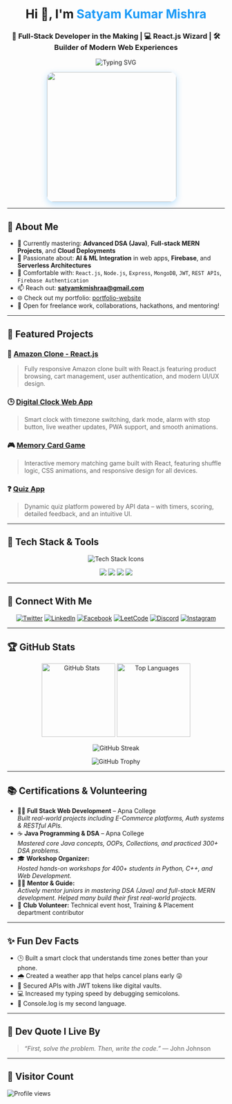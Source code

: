 <h1 align="center">Hi 👋, I'm <span style="color:#1B9AF7;">Satyam Kumar Mishra</span></h1>
<h3 align="center">🚀 Full-Stack Developer in the Making | 💻 React.js Wizard | 🛠️ Builder of Modern Web Experiences</h3>

<p align="center">
  <img src="https://readme-typing-svg.herokuapp.com?font=Fira+Code&weight=600&size=22&pause=1000&color=1B9AF7&center=true&vCenter=true&width=500&lines=Crafting+Clean+UIs+with+React.js;Solving+Real+Problems+with+Code;MERN+Stack+Developer;DSA+Enthusiast+in+Java;Open+Source+Contributor" alt="Typing SVG" />
</p>

<!-- Side by side poster and gif -->
<p align="center">
  <img src="https://user-images.githubusercontent.com/55389276/140866485-8fb1c876-9a8f-4d6a-98dc-08c4981eaf70.gif" width="300" style="border-radius:15px; box-shadow: 0 5px 15px rgba(27, 154, 247, 0.3); margin-right: 20px;" />
</p>

---

## 🚀 About Me

- 🌱 Currently mastering: **Advanced DSA (Java)**, **Full-stack MERN Projects**, and **Cloud Deployments**
- 🤖 Passionate about: **AI & ML Integration** in web apps, **Firebase**, and **Serverless Architectures**
- 🔧 Comfortable with: `React.js`, `Node.js`, `Express`, `MongoDB`, `JWT`, `REST APIs`, `Firebase Authentication`
- 📫 Reach out: **satyamkmishraa@gmail.com**
- 🌐 Check out my portfolio: [portfolio-website](https://portfolio-website-six-nu-82.vercel.app/)
- 🎯 Open for freelance work, collaborations, hackathons, and mentoring!

---

## 🌟 Featured Projects

### 🛒 [Amazon Clone - React.js](https://github.com/Satyam6201/Amazon-Clone---React.js)
> Fully responsive Amazon clone built with React.js featuring product browsing, cart management, user authentication, and modern UI/UX design.

### 🕒 [Digital Clock Web App](https://github.com/Satyam6201/Digital-Clock-App)
> Smart clock with timezone switching, dark mode, alarm with stop button, live weather updates, PWA support, and smooth animations.

### 🎮 [Memory Card Game](https://github.com/Satyam6201/Memory-Card-Game)
> Interactive memory matching game built with React, featuring shuffle logic, CSS animations, and responsive design for all devices.

### ❓ [Quiz App](https://github.com/Satyam6201/Quiz-App)
> Dynamic quiz platform powered by API data – with timers, scoring, detailed feedback, and an intuitive UI.

---

## 🧰 Tech Stack & Tools

<p align="center">
  <img src="https://skillicons.dev/icons?i=html,css,js,react,nextjs,redux,nodejs,express,mongodb,mysql,java,git,github,figma,firebase,vercel,netlify,vscode" alt="Tech Stack Icons" />
</p>

<p align="center">
  <img src="https://img.shields.io/badge/React_Router-CA4245?style=for-the-badge&logo=react-router&logoColor=white" />
  <img src="https://img.shields.io/badge/React Hook Form-EC5990?style=for-the-badge&logo=reacthookform&logoColor=white" />
  <img src="https://img.shields.io/badge/Nodemon-76D04B?style=for-the-badge&logo=nodemon&logoColor=white" />
  <img src="https://img.shields.io/badge/Canva-00C4CC?style=for-the-badge&logo=canva&logoColor=white" />
</p>

---

## 🔗 Connect With Me

<p align="center">
  <a href="https://twitter.com/satyamkmishraa" target="_blank" rel="noopener noreferrer"><img src="https://img.shields.io/badge/Twitter-%231DA1F2.svg?&style=for-the-badge&logo=twitter&logoColor=white" alt="Twitter"/></a>
  <a href="https://linkedin.com/in/satyam-kumar-mishra-9bb980291" target="_blank" rel="noopener noreferrer"><img src="https://img.shields.io/badge/LinkedIn-%230077B5.svg?&style=for-the-badge&logo=linkedin&logoColor=white" alt="LinkedIn"/></a>
  <a href="https://www.facebook.com/profile.php?id=100024550755973" target="_blank" rel="noopener noreferrer"><img src="https://img.shields.io/badge/Facebook-%231877F2.svg?&style=for-the-badge&logo=facebook&logoColor=white" alt="Facebook"/></a>
  <a href="https://leetcode.com/satyammishra62" target="_blank" rel="noopener noreferrer"><img src="https://img.shields.io/badge/LeetCode-%23FFA116.svg?&style=for-the-badge&logo=leetcode&logoColor=white" alt="LeetCode"/></a>
  <a href="https://discord.gg/satyamkumarmishra" target="_blank" rel="noopener noreferrer"><img src="https://img.shields.io/badge/Discord-%237289DA.svg?&style=for-the-badge&logo=discord&logoColor=white" alt="Discord"/></a>
  <a href="https://www.instagram.com/satyammishra_467/" target="_blank" rel="noopener noreferrer"><img src="https://img.shields.io/badge/Instagram-%23E4405F.svg?&style=for-the-badge&logo=instagram&logoColor=white" alt="Instagram"/></a>
</p>

---

## 🏆 GitHub Stats

<p align="center">
  <img src="https://github-readme-stats.vercel.app/api?username=satyam6201&show_icons=true&theme=radical&border_radius=10" height="170" alt="GitHub Stats"/>
  <img src="https://github-readme-stats.vercel.app/api/top-langs/?username=satyam6201&layout=compact&theme=radical&border_radius=10" height="170" alt="Top Languages"/>
</p>

<p align="center">
  <img src="https://github-readme-streak-stats.herokuapp.com/?user=satyam6201&theme=radical&border_radius=10" alt="GitHub Streak" />
</p>

<p align="center">
  <img src="https://github-profile-trophy.vercel.app/?username=satyam6201&theme=radical&no-frame=true&row=1&margin-w=15&column=6" alt="GitHub Trophy" />
</p>

---

## 📚 Certifications & Volunteering

- 🧑‍💻 **Full Stack Web Development** – Apna College  
  *Built real-world projects including E-Commerce platforms, Auth systems & RESTful APIs.*
- ☕ **Java Programming & DSA** – Apna College  
  *Mastered core Java concepts, OOPs, Collections, and practiced 300+ DSA problems.*
- 🎓 **Workshop Organizer:**  
  *Hosted hands-on workshops for 400+ students in Python, C++, and Web Development.*  
- 🧑‍🏫 **Mentor & Guide:**  
  *Actively mentor juniors in mastering DSA (Java) and full-stack MERN development. Helped many build their first real-world projects.*
- 💼 **Club Volunteer:** Technical event host, Training & Placement department contributor

---

## ✨ Fun Dev Facts

- 🕒 Built a smart clock that understands time zones better than your phone.
- 🌧️ Created a weather app that helps cancel plans early 😜
- 🔐 Secured APIs with JWT tokens like digital vaults.
- 💻 Increased my typing speed by debugging semicolons.
- 🧠 Console.log is my second language.

---

## 💬 Dev Quote I Live By

> *“First, solve the problem. Then, write the code.”* — John Johnson

---

## 👀 Visitor Count

<p align="left">
  <img src="https://komarev.com/ghpvc/?username=satyam6201&label=Profile%20views&color=0e75b6&style=flat" alt="Profile views" />
</p>

